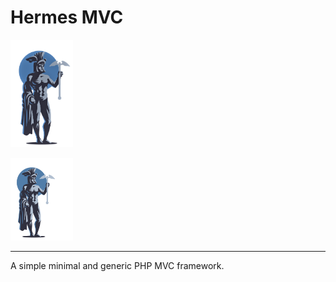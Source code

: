 <h1 id="header">Hermes MVC</h1>

<img src="hermese-logo.png" width="100px" alt="">

<span><img src="hermes-logo.png" width="100px" alt=""></span>
<hr />

<p>A simple minimal and generic PHP MVC framework.</p>
